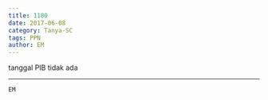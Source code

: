 ```yaml
---
title: 1180
date: 2017-06-08
category: Tanya-SC
tags: PPN
author: EM
---
```


tanggal PIB tidak ada

---



`EM`
